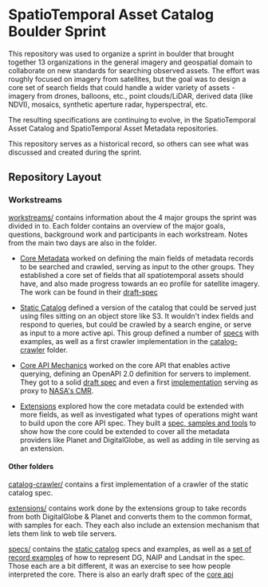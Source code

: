 # SpatioTemporal Asset Catalog Boulder Sprint 

This repository was used to organize a sprint in boulder that brought together 13 organizations in the general imagery and geospatial domain to collaborate on new standards for searching observed assets. The effort was roughly focused on imagery from satellites, but the goal was to design a core set of search fields that could handle a wider variety of assets - imagery from drones, balloons, etc., point clouds/LiDAR, derived data (like NDVI), mosaics, synthetic aperture radar, hyperspectral, etc. 

The resulting specifications are continuing to evolve, in the SpatioTemporal Asset Catalog and SpatioTemporal Asset Metadata repositories. 

This repository serves as a historical record, so others can see what was discussed and created during the sprint.

## Repository Layout

### Workstreams

[workstreams/](workstreams/) contains information about the 4 major groups the sprint was divided in to. Each folder contains an overview of the major goals, questions, background work and participants in each workstream. Notes from the main two days are also in the folder.

* [Core Metadata](workstreams/core-metadata/) worked on defining the main fields of metadata records to be searched and crawled, serving as input to the other groups. They established a core set of fields that all spatiotemporal assets should have, and also made progress towards an eo profile for satellite imagery. The work can be found in their [draft-spec](specs/core-metadata/draft-spec.md) 

* [Static Catalog](workstreams/static-catalog/) defined a version of the catalog that could be served just using files sitting on an object store like S3. It wouldn't index fields and respond to queries, but could be crawled by a search engine, or serve as input to a more active api. This group defined a number of [specs](specs/flat_file/) with examples, as well as a first crawler implementation in the [catalog-crawler](catalog-crawler/) folder.

* [Core API Mechanics](workstreams/core-api-mechanics) worked on the core API that enables active querying, defining an OpenAPI 2.0 definition for servers to implement. They got to a solid [draft spec](https://github.com/radiantearth/catalog-api-spec/blob/dev/spec/spec-draft-sprint-day-2.yaml) and even a first [implementation](https://github.com/radiantearth/catalog-api-spec/pull/18) serving as proxy to [NASA's CMR](https://cmr.earthdata.nasa.gov/search/).

* [Extensions](workstreams/core-api-mechanics) explored how the core metadata could be extended with more fields, as well as investigated what types of operations might want to build upon the core API spec. They built a [spec, samples and tools](https://github.com/radiantearth/boulder-sprint/tree/master/extensions) to show how the core could be extended to cover all the metadata providers like Planet and DigitalGlobe, as well as adding in tile serving as an extension.

#### Other folders

[catalog-crawler/](catalog-crawler/) contains a first implementation of a crawler of the static catalog spec.

[extensions/](extensions/) contains work done by the extensions group to take records from both DigitalGlobe & Planet and converts them to the common format, with samples for each. They each also include an extension mechanism that lets them link to web tile servers.

[specs/](specs/) contains the [static catalog](specs/flat_file/) specs and examples, as well as a [set of record examples](specs/core-api) of how to represent DG, NAIP and Landsat in the spec. Those each are a bit different, it was an exercise to see how people interpreted the core. There is also an early draft spec of the [core api](specs/core-api/core-api-schema.yaml)
